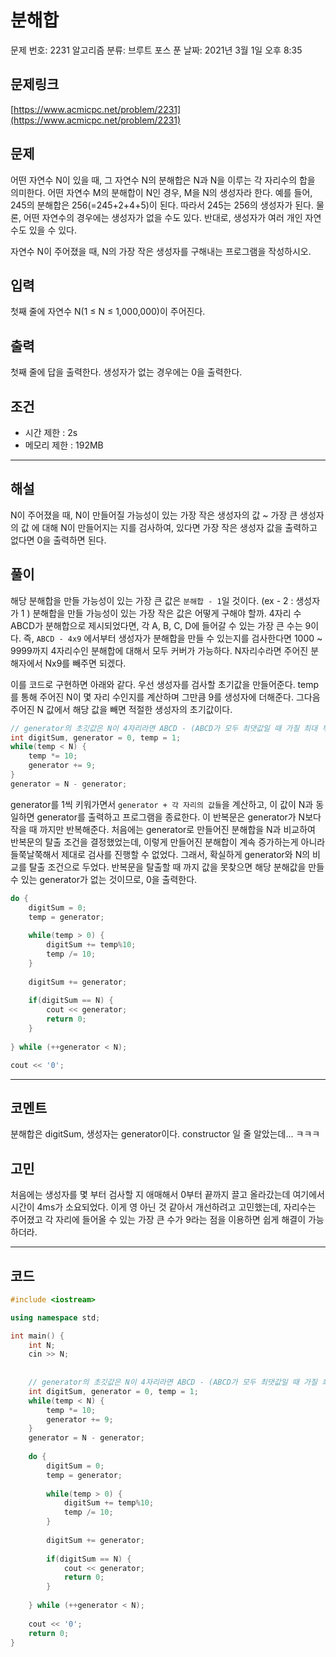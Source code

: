 # 분해합

문제 번호: 2231
알고리즘 분류: 브루트 포스
푼 날짜: 2021년 3월 1일 오후 8:35

## 문제링크

[https://www.acmicpc.net/problem/2231](https://www.acmicpc.net/problem/2231)

## 문제

어떤 자연수 N이 있을 때, 그 자연수 N의 분해합은 N과 N을 이루는 각 자리수의 합을 의미한다. 어떤 자연수 M의 분해합이 N인 경우, M을 N의 생성자라 한다. 예를 들어, 245의 분해합은 256(=245+2+4+5)이 된다. 따라서 245는 256의 생성자가 된다. 물론, 어떤 자연수의 경우에는 생성자가 없을 수도 있다. 반대로, 생성자가 여러 개인 자연수도 있을 수 있다.

자연수 N이 주어졌을 때, N의 가장 작은 생성자를 구해내는 프로그램을 작성하시오.

## 입력

첫째 줄에 자연수 N(1 ≤ N ≤ 1,000,000)이 주어진다.

## 출력

첫째 줄에 답을 출력한다. 생성자가 없는 경우에는 0을 출력한다.

## 조건

- 시간 제한 : 2s
- 메모리 제한 : 192MB

---

## 해설

N이 주어졌을 때, N이 만들어질 가능성이 있는 가장 작은 생성자의 값 ~ 가장 큰 생성자의 값 에 대해 N이 만들어지는 지를 검사하여, 있다면 가장 작은 생성자 값을 출력하고 없다면 0을 출력하면 된다. 

## 풀이

해당 분해합을 만들 가능성이 있는 가장 큰 값은 `분해합 - 1`일 것이다. (ex - 2 : 생성자가 1 ) 분해합을 만들 가능성이 있는 가장 작은 값은 어떻게 구해야 할까. 4자리 수 ABCD가 분해합으로 제시되었다면, 각 A, B, C, D에 들어갈 수 있는 가장 큰 수는 9이다. 즉, `ABCD - 4x9` 에서부터 생성자가 분해합을 만들 수 있는지를 검사한다면 1000 ~ 9999까지 4자리수인 분해합에 대해서 모두 커버가 가능하다. N자리수라면 주어진 분해자에서 Nx9를 빼주면 되겠다.

이를 코드로 구현하면 아래와 같다. 우선 생성자를 검사할 초기값을 만들어준다. temp를 통해 주어진 N이 몇 자리 수인지를 계산하며 그만큼 9를 생성자에 더해준다. 그다음 주어진 N 값에서 해당 값을 빼면 적절한 생성자의 초기값이다.

```cpp
// generator의 초깃값은 N이 4자리라면 ABCD - (ABCD가 모두 최댓값일 때 가질 최대 부분 = 9, 9, 9, 9 ... 4x9) 이다. 이 값보다 작은 값에서 생성자가 나올 수 없다.
int digitSum, generator = 0, temp = 1;
while(temp < N) {
    temp *= 10;
    generator += 9;
}
generator = N - generator;
```

generator를 1씩 키워가면서 `generator + 각 자리의 값들`을 계산하고, 이 값이 N과 동일하면 generator를 출력하고 프로그램을 종료한다. 이 반복문은 generator가 N보다 작을 때 까지만 반복해준다. 처음에는 generator로 만들어진 분해합을 N과 비교하여 반복문의 탈출 조건을 결정했었는데, 이렇게 만들어진 분해합이 계속 증가하는게 아니라 들쭉날쭉해서 제대로 검사를 진행할 수 없었다. 그래서, 확실하게 generator와 N의 비교를 탈출 조건으로 두었다. 반복문을 탈출할 때 까지 값을 못찾으면 해당 분해값을 만들 수 있는 generator가 없는 것이므로, 0을 출력한다.

```cpp
do {
    digitSum = 0;
    temp = generator;
    
    while(temp > 0) {
        digitSum += temp%10;
        temp /= 10;
    }
    
    digitSum += generator;
    
    if(digitSum == N) {
        cout << generator;
        return 0;
    }
    
} while (++generator < N);

cout << '0';
```

---

## 코멘트

분해합은 digitSum, 생성자는 generator이다. constructor 일 줄 알았는데... ㅋㅋㅋ

## 고민

처음에는 생성자를 몇 부터 검사할 지 애매해서 0부터 끝까지 끌고 올라갔는데 여기에서 시간이 4ms가 소요되었다. 이게 영 아닌 것 같아서 개선하려고 고민했는데, 자리수는 주어졌고 각 자리에 들어올 수 있는 가장 큰 수가 9라는 점을 이용하면 쉽게 해결이 가능하더라.

---

## 코드

```cpp
#include <iostream>

using namespace std;

int main() {
    int N;
    cin >> N;
    
    
    // generator의 초깃값은 N이 4자리라면 ABCD - (ABCD가 모두 최댓값일 때 가질 최대 부분 = 9, 9, 9, 9 ... 4x9) 이다. 이 값보다 작은 값에서 생성자가 나올 수 없다.
    int digitSum, generator = 0, temp = 1;
    while(temp < N) {
        temp *= 10;
        generator += 9;
    }
    generator = N - generator;
    
    do {
        digitSum = 0;
        temp = generator;
        
        while(temp > 0) {
            digitSum += temp%10;
            temp /= 10;
        }
        
        digitSum += generator;
        
        if(digitSum == N) {
            cout << generator;
            return 0;
        }
        
    } while (++generator < N);
    
    cout << '0';
	return 0;
}
```